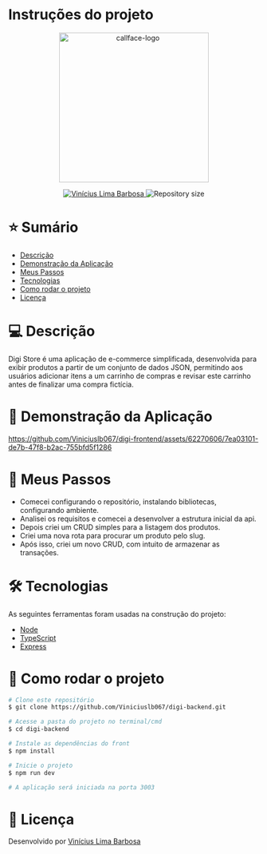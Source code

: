 # Instruções do projeto
<p align="center">
  <img src="https://www.digi.ag/hs-fs/hubfs/Horizontal_Vermelho-8.png?width=200&height=94&name=Horizontal_Vermelho-8.png" alt="callface-logo" width="300"/>
</p>
<p align="center">	
   <a href="https://www.linkedin.com/in/viniciuslb0/">
      <img alt="Vinícius Lima Barbosa" src="https://img.shields.io/badge/-Vinicius%20Lima%20Barbosa-E73C5B?style=flat&logo=Linkedin&logoColor=white" />
   </a>
  <img alt="Repository size" src="https://img.shields.io/github/repo-size/Viniciuslb067/digi-frontend?color=E73C5B">
</p>

# ⭐ Sumário

* [Descrição](#descricão)
* [Demonstração da Aplicação](#demonstracao-da-aplicacao)
* [Meus Passos](#meus-passos)
* [Tecnologias](#Tecnologias)
* [Como rodar o projeto](#como-rodar-o-projeto)
* [Licença](#licença)

# 💻 Descrição
Digi Store é uma aplicação de e-commerce simplificada, desenvolvida para exibir produtos a partir de um conjunto de dados JSON, permitindo aos usuários adicionar itens a um carrinho de compras e revisar este carrinho antes de finalizar uma compra fictícia.

# 📱 Demonstração da Aplicação
<p align="center">



https://github.com/Viniciuslb067/digi-frontend/assets/62270606/7ea03101-de7b-47f8-b2ac-755bfd5f1286


</p>

# 🚀 Meus Passos
 - Comecei configurando o repositório, instalando bibliotecas, configurando ambiente.
 - Analisei os requisitos e comecei a desenvolver a estrutura inicial da api.
 - Depois criei um CRUD simples para a listagem dos produtos.
 - Criei uma nova rota para procurar um produto pelo slug.
 - Após isso, criei um novo CRUD, com intuito de armazenar as transações.

# 🛠 Tecnologias
As seguintes ferramentas foram usadas na construção do projeto:
* [Node](https://nodejs.org/en)
* [TypeScript](https://www.typescriptlang.org/)
* [Express](https://expressjs.com/)


# 🚀 Como rodar o projeto

```bash
# Clone este repositório
$ git clone https://github.com/Viniciuslb067/digi-backend.git

# Acesse a pasta do projeto no terminal/cmd
$ cd digi-backend

# Instale as dependências do front
$ npm install

# Inicie o projeto
$ npm run dev

# A aplicação será iniciada na porta 3003
```

# 📝 Licença
Desenvolvido por [Vinícius Lima Barbosa](https://www.linkedin.com/in/viniciuslb0/)
